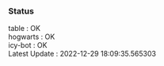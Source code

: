 ### Status


table : OK  
hogwarts : OK  
icy-bot : OK  
Latest Update : 2022-12-29 18:09:35.565303
